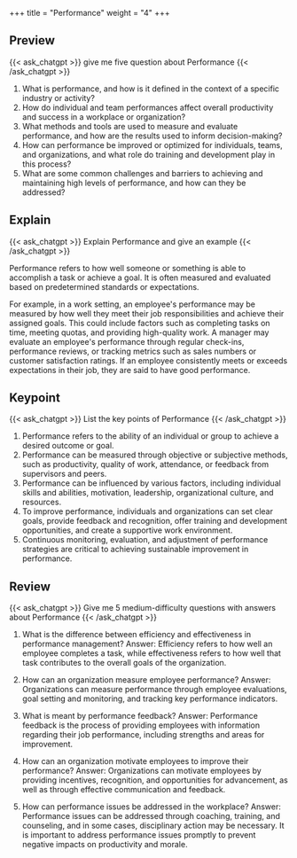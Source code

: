 +++
title = "Performance"
weight = "4"
+++
## Preview
{{< ask_chatgpt >}}
give me five question about Performance
{{< /ask_chatgpt >}}

1. What is performance, and how is it defined in the context of a specific industry or activity?
2. How do individual and team performances affect overall productivity and success in a workplace or organization?
3. What methods and tools are used to measure and evaluate performance, and how are the results used to inform decision-making?
4. How can performance be improved or optimized for individuals, teams, and organizations, and what role do training and development play in this process?
5. What are some common challenges and barriers to achieving and maintaining high levels of performance, and how can they be addressed?   

## Explain
{{< ask_chatgpt >}}
Explain Performance and give an example
{{< /ask_chatgpt >}}

Performance refers to how well someone or something is able to accomplish a task or achieve a goal. It is often measured and evaluated based on predetermined standards or expectations.

For example, in a work setting, an employee's performance may be measured by how well they meet their job responsibilities and achieve their assigned goals. This could include factors such as completing tasks on time, meeting quotas, and providing high-quality work. A manager may evaluate an employee's performance through regular check-ins, performance reviews, or tracking metrics such as sales numbers or customer satisfaction ratings. If an employee consistently meets or exceeds expectations in their job, they are said to have good performance.   

## Keypoint
{{< ask_chatgpt >}}
List the key points of Performance
{{< /ask_chatgpt >}}

1. Performance refers to the ability of an individual or group to achieve a desired outcome or goal.
2. Performance can be measured through objective or subjective methods, such as productivity, quality of work, attendance, or feedback from supervisors and peers.
3. Performance can be influenced by various factors, including individual skills and abilities, motivation, leadership, organizational culture, and resources.
4. To improve performance, individuals and organizations can set clear goals, provide feedback and recognition, offer training and development opportunities, and create a supportive work environment.
5. Continuous monitoring, evaluation, and adjustment of performance strategies are critical to achieving sustainable improvement in performance.   

## Review
{{< ask_chatgpt >}}
Give me 5 medium-difficulty questions with answers about Performance
{{< /ask_chatgpt >}}

1. What is the difference between efficiency and effectiveness in performance management? 
Answer: Efficiency refers to how well an employee completes a task, while effectiveness refers to how well that task contributes to the overall goals of the organization.

2. How can an organization measure employee performance? 
Answer: Organizations can measure performance through employee evaluations, goal setting and monitoring, and tracking key performance indicators.

3. What is meant by performance feedback? 
Answer: Performance feedback is the process of providing employees with information regarding their job performance, including strengths and areas for improvement.

4. How can an organization motivate employees to improve their performance? 
Answer: Organizations can motivate employees by providing incentives, recognition, and opportunities for advancement, as well as through effective communication and feedback.

5. How can performance issues be addressed in the workplace? 
Answer: Performance issues can be addressed through coaching, training, and counseling, and in some cases, disciplinary action may be necessary. It is important to address performance issues promptly to prevent negative impacts on productivity and morale.   

